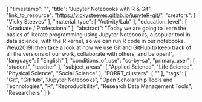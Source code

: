 {
    "timestamp": "",
    "title": "Jupyter Notebooks with R & Git",
    "link_to_resource": "https://vickysteeves.gitlab.io/jupyteR-git/",
    "creators": [
        "Vicky Steeves"
    ],
    "material_type": [
        "Activity/Lab"
    ],
    "education_level": [
        "Graduate / Professional"
    ],
    "abstract": "Today we are going to learn the basics of literate programming using Jupyter Notebooks, a popular tool in data science, with the R kernel, so we can run R code in our notebooks. We\u2019ll then take a look at how we use Git and GitHub to keep track of all the versions of our work, collaborate with others, and be open!",
    "language": [
        "English"
    ],
    "conditions_of_use": "cc-by-sa",
    "primary_user": [
        "student",
        "teacher"
    ],
    "subject_areas": [
        "Applied Science",
        "Life Science",
        "Physical Science",
        "Social Science"
    ],
    "FORRT_clusters": [
        ""
    ],
    "tags": [
        "Git",
        "GitHub",
        "Jupyter Notebooks",
        "Open Scholarship Tools and Technologies",
        "R",
        "Reproducibility",
        "Research Data Management Tools",
        "Researchers"
    ]
}